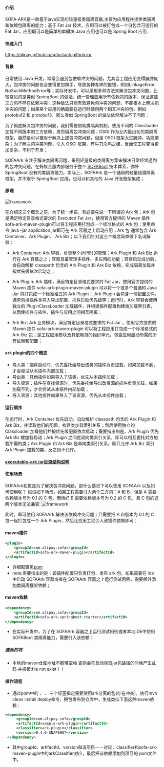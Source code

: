 #### 介绍
SOFA-ARK是一款基于java实现的轻量级类隔离容器,主要为应用程序提供类隔离和依赖包隔离的能力；基于 Fat Jar 技术，应用可以被打包成一个自包含可运行的 Fat Jar，应用既可以是简单的单模块 Java 应用也可以是 Spring Boot 应用.
#### 快速入门 
https://alipay.github.io/sofastack.github.io/ 
#### 背景
日常使用 Java 开发，常常会遇到包依赖冲突的问题，尤其当工程应用变得臃肿庞大，包冲突的问题也会变得更加棘手，导致各种各样的报错，例如LinkageError, NoSuchMethodError等；实际开发中，可以采用多种方法来解决包冲突问题，比较常见的是类似 SpringBoot 的做法，统一管理应用所有依赖包的版本，保证这些三方包不存在依赖冲突；这种做法只能有效避免包冲突的问题，不能根本上解决包冲突的问题；如果某个应用的确需要在运行时使用两个相互冲突的包，例如 protobuf2 和 protobuf3，那么类似 SpringBoot 的做法依然解决不了问题；

为了彻底解决包冲突的问题，我们需要借助类隔离机制，使用不同的 Classloader 加载不同版本的三方依赖，进而隔离包冲突问题；OSGI 作为业内最出名的类隔离框架，自然是可以被用于解决上述包冲突问题，但是 OSGI 框架太过臃肿，功能繁杂；为了解决包冲突问题，引入 OSGI 框架，有牛刀杀鸡之嫌，反而使工程变得更加复杂，不利于开发；

SOFAArk 专注于解决类隔离问题，采用轻量级的类隔离方案来解决日常经常遇到的包冲突问题，在蚂蚁金服内部服务于整个 [SOFABoot](https://github.com/looper123/sofa-master) 技术体系，弥补 SpringBoot 没有的类隔离能力。实际上，SOFAArk 是一个通用的轻量级类隔离框架，并不限于 SpringBoot 应用，也可以和其他的 Java 开发框架集成；

#### 原理
![framework](https://raw.githubusercontent.com/alipay/sofa-ark/master/resource/SOFA-Ark-Framework.png)
 
在介绍这三个概念之前，为了统一术语，有必要先说一下所谓的 Ark 包；Ark 包是满足特定目录格式要求的 Executed Fat Jar，使用官方提供的 Maven 插件 sofa-ark-maven-plugin可以将工程应用打包成一个标准格式的 Ark 包；使用命令 java -jar application.jar即可在 Ark 容器之上启动应用；Ark 包 通常包含 Ark Container、Ark Plugin、 Ark Biz；以下我们针对这三个概念简单做下名词解释：
 
-  Ark Container: Ark 容器，负责整个运行时的管理；Ark Plugin 和 Ark Biz 运行在 Ark 容器之上；容器具备管理多插件、多应用的功能；容器启动成功后，会自动解析 classpath 包含的 Ark Plugin 和 Ark Biz 依赖，完成隔离加载并按优先级依次启动之；
 
-  Ark Plugin: Ark 插件，满足特定目录格式要求的 Fat Jar，使用官方提供的 Maven 插件 sofa-ark-plugin-maven-plugin 可以将一个或多个普通的 Java  Jar 包打包成一个标准格式的 Ark Plugin； Ark Plugin 会包含一份配置文件，通常包括插件类导入导出配置、插件启动优先级等；运行时，Ark 容器会使用独立的 PluginClassLoader 加载插件，并根据插件配置构建类加载索引表，从而使插件与插件、插件与应用之间相互隔离；
 
-  Ark Biz: Ark 业务模块，满足特定目录格式要求的 Fat Jar ，使用官方提供的 Maven 插件 sofa-ark-maven-plugin 可以将工程应用打包成一个标准格式的 Ark-Biz 包；是工程应用模块及其依赖包的组织单元，包含应用启动所需的所有依赖和配置；

#### ark plugin的四个概念
- 导入类：插件启动时，优先委托给导出该类的插件负责加载，如果加载不到，才会尝试从本插件内部加载；
- 导出类：其他插件如果导入了该类，优先从本插件加载；
- 导入资源：插件在查找资源时，优先委托给导出改资源的插件负责加载，如果加载不到，才会尝试从本插件内部加载；
- 导入资源：其他插件如果导入了该资源，优先从本插件加载；

#### 运行顺序 
 在运行时，Ark Container 优先启动，自动解析 classpath 包含的 Ark Plugin 和 Ark Biz，并读取他们的配置，构建类加载索引关系；然后使用独立的 Classloader 加载他们并按优先级配置依次启动；需要指出的是，Ark Plugin 优先 Ark Biz 被加载启动；Ark Plugin 之间是双向类索引关系，即可以相互委托对方加载所需的类；Ark Plugin 和 Ark Biz 是单向类索引关系，即只允许 Ark Biz 索引 Ark Plugin 加载的类，反之则不允许。
 
#### [executable-ark.jar目录结构说明](https://alipay.github.io/sofastack.github.io/docs/ark-jar.html)


#### 使用场景
SOFAArk初衷是为了解决包冲突问题，那什么情况下可以使用 SOFAArk 以及如何使用呢？ 假设如下场景，如果工程需要引入两个三方包：A 和 B，但是 A 需要依赖版本号为 0.1 的 C 包，而恰好 B 需要依赖版本号为 0.2 的 C 包，且 C 包的这两个版本无法兼容:
![framework](https://raw.githubusercontent.com/alipay/sofa-ark/master/resource/SOFA-Ark-Conflict.png)

此时，即可使用 SOFAArk 解决该依赖冲突问题；只需要把 A 和版本为 0.1 的 C 包一起打包成一个 Ark Plugin，然后让应用工程引入该插件依赖即可；

#### maven插件
````xml
<plugin>
    <groupId>com.alipay.sofa</groupId>
    <artifactId>sofa-ark-maven-plugin</artifactId>
</plugin>
````
- 详细配置见[pom](./pom.xml)
- note:需要指出的是：该插件配置只负责打包、发布 ark 包，如果需要在 ide 中启动 SOFAArk 容器或者在 SOFAArk 容器之上运行测试用例，需要额外添加类隔离框架依赖；

#### maven依赖
````xml
<dependency>
    <groupId>com.alipay.sofa</groupId>
    <artifactId>sofa-ark-springboot-starter</artifactId>
</dependency>
````
- 在实际开发中，为了在 SOFAArk 容器之上运行测试用例或者本地IDE中使用 SOFABoot 类隔离能力，需要引入该依赖：

##### 遇到的坑
- 本地的maven仓库地址不能带空格 否则会在启动获取jar包路径的时候产生乱码 并报错:file not exist！！

#### 操作流程
- 通过pom中的 <denyImportClasses> 、 <denyImportPackages> 、<denyImportResources>三个标签指定需要使用ark分离的包(存在冲突)，执行mvn 
clean install deploy命令，把包发布到仓库中，生成类似下面这种maven依赖：
````xml
<dependency>
     <groupId>com.alipay.sofa</groupId>
     <artifactId>sample-ark-plugin</artifactId>
     <classifier>ark-plugin</classifier>
     <version>0.4.0-SNAPSHOT</version>
 </dependency>
````
- 其中groupId、artifactId、version和该项目一一对应，classifier和sofa-ark-maven-plugin中的arkClassifier对应，最后把该依赖添加到项目的
pom文件中。
